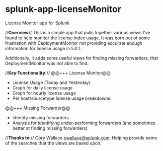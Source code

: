 splunk-app-licenseMonitor
===========================

License Monitor app for Splunk

//**Overview**//
This is a simple app that pulls together various views I've found to help monitor the license index usage.  It was born out of some frustration with DeploymentMonitor not providing accurate enough information for license usage in 5.0.1.

Additionally, it adds some useful views for finding missing forwarders, that DeploymentMonitor was not able to find.

//**Key Functionality:**//
@@+++ License Monitor@@
- License Usage (Today and Yesterday)
- Graph for daily license usage
- Graph for hourly license usage
- Per host/sourcetype license usage breakdowns.

@@+++ Missing Forwarder@@
- Identify missing forwarders
- Analysis for identifying under-performing forwarders (and sometimes better at finding missing forwarders)

//**Thanks to:**//
Cory Wallace <cwallace@splunk.com>: Helping provide some of the searches that the views are based upon.
